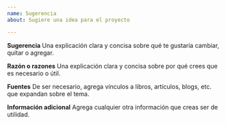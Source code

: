 ```yaml
---
name: Sugerencia
about: Sugiere una idea para el proyecto

---
```


**Sugerencia**
Una explicación clara y concisa sobre qué te gustaría cambiar, quitar o agregar.

**Razón o razones**
Una explicación clara y concisa sobre por qué crees que es necesario o útil.

**Fuentes**
De ser necesario, agrega vínculos a libros, artículos, blogs, etc. que expandan sobre el tema.

**Información adicional**
Agrega cualquier otra información que creas ser de utilidad.
